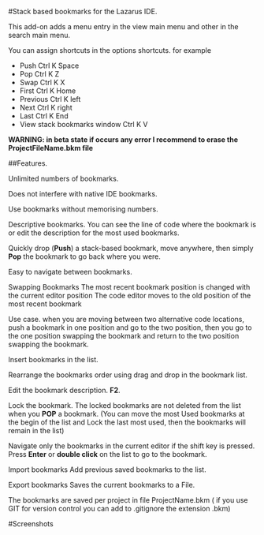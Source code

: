 
#Stack based bookmarks for the Lazarus IDE.

This add-on adds a menu entry in the view main menu and other in the search main menu.

You can assign shortcuts in the options shortcuts.
for example

- Push Ctrl K Space
- Pop Ctrl K Z
- Swap Ctrl K X
- First   Ctrl K Home
- Previous Ctrl K left
- Next Ctrl K right
- Last Ctrl K End
- View stack bookmarks window   Ctrl K V

**WARNING:  in beta state  if occurs any error I recommend to erase the ProjectFileName.bkm file**

##Features.

Unlimited numbers of bookmarks.

Does not interfere with native IDE bookmarks.

Use bookmarks without memorising numbers.

Descriptive bookmarks. You can see the line of code where the bookmark is or edit the description for the most used bookmarks.

Quickly drop (**Push**) a stack-based bookmark, move anywhere, then simply **Pop** the bookmark to go back where you were.

Easy to navigate between bookmarks.

Swapping Bookmarks
  The most recent bookmark position is changed with the current editor position
  The code editor moves to the old position of the most recent bookmark

  Use case. when you are moving between two alternative code locations, push a bookmark in one position and go to the two position,
  then you go to the one position swapping the bookmark  and return to the two position swapping the bookmark.

Insert bookmarks in the list.

Rearrange the bookmarks order using drag and drop in the bookmark list.

Edit the bookmark description. **F2**.

Lock the bookmark. The locked bookmarks are not deleted from the list when you **POP** a bookmark.
  (You can move the most Used bookmarks at the begin of the list and Lock the last most used, then the bookmarks will remain in the list)

Navigate only the bookmarks in the current editor if the shift key is pressed.
   Press **Enter** or **double click** on the list to go to the bookmark.

Import bookmarks  Add previous saved bookmarks to the list.

Export bookmarks  Saves the current bookmarks to a File.


The bookmarks are saved per project in file ProjectName.bkm  ( if you use GIT for version control you can add to .gitignore the extension .bkm)


#Screenshots


